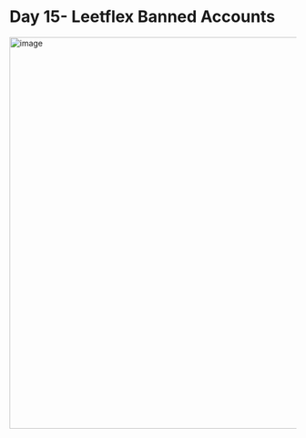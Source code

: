 # Day 15- Leetflex Banned Accounts
<img width="907" height="688" alt="image" src="https://github.com/user-attachments/assets/eabeb917-6877-41ae-a234-88708b0d7ed5" />
